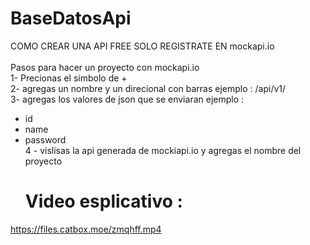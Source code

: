 # BaseDatosApi
COMO CREAR UNA API FREE SOLO REGISTRATE EN mockapi.io
<br></br>
Pasos para hacer un proyecto con mockapi.io
<br>
1- Precionas el simbolo de +
<br>
2- agregas un nombre y un direcional con barras ejemplo : /api/v1/
<br>
3- agregas los valores de json que se enviaran ejemplo :
<br>
- id
- name
- password
  <br>
4 - vislisas la api generada de mockiapi.io y agregas el nombre del proyecto
  <br>
  # Video esplicativo :
https://files.catbox.moe/zmqhff.mp4
